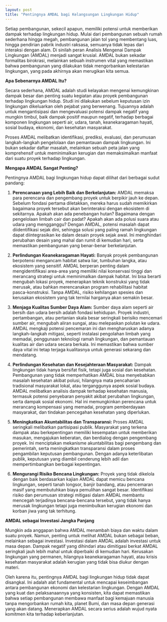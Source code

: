 ```yaml
---
layout: post
title: "Pentingnya AMDAL bagi Kelangsungan Lingkungan Hidup"
---
```


Setiap pembangunan, sekecil apapun, memiliki potensi untuk memberikan dampak terhadap lingkungan hidup. Mulai dari pembangunan sebuah rumah sederhana hingga megah, pembangunan jalan tol yang membentang luas, hingga pendirian pabrik industri raksasa, semuanya tidak lepas dari interaksi dengan alam. Di sinilah peran Analisis Mengenai Dampak Lingkungan (AMDAL) menjadi sangat krusial. AMDAL bukan sekadar formalitas birokrasi, melainkan sebuah instrumen vital yang memastikan bahwa pembangunan yang dilakukan tidak mengorbankan kelestarian lingkungan, yang pada akhirnya akan merugikan kita semua.

**Apa Sebenarnya AMDAL Itu?**

Secara sederhana, AMDAL adalah studi kelayakan mengenai kemungkinan dampak besar dan penting suatu kegiatan atau proyek pembangunan terhadap lingkungan hidup. Studi ini dilakukan sebelum keputusan izin lingkungan dikeluarkan oleh pejabat yang berwenang. Tujuannya adalah untuk mengantisipasi dan mengevaluasi potensi dampak negatif yang mungkin timbul, baik dampak positif maupun negatif, terhadap berbagai komponen lingkungan seperti air, udara, tanah, keanekaragaman hayati, sosial budaya, ekonomi, dan kesehatan masyarakat.

Proses AMDAL melibatkan identifikasi, prediksi, evaluasi, dan perumusan langkah-langkah pengelolaan dan pemantauan dampak lingkungan. Ini bukan sekadar daftar masalah, melainkan sebuah peta jalan yang komprehensif untuk meminimalkan kerugian dan memaksimalkan manfaat dari suatu proyek terhadap lingkungan.

**Mengapa AMDAL Sangat Penting?**

Pentingnya AMDAL bagi lingkungan hidup dapat dilihat dari berbagai sudut pandang:

1.  **Perencanaan yang Lebih Baik dan Berkelanjutan:** AMDAL memaksa para perencana dan pengembang proyek untuk berpikir jauh ke depan. Sebelum fondasi pertama diletakkan, mereka harus sudah memikirkan bagaimana proyek tersebut akan berinteraksi dengan ekosistem di sekitarnya. Apakah akan ada penebangan hutan? Bagaimana dengan pengelolaan limbah cair dan padat? Apakah akan ada polusi suara atau udara yang mengganggu? Dengan AMDAL, potensi masalah dapat diidentifikasi sejak dini, sehingga solusi yang paling ramah lingkungan dapat diintegrasikan ke dalam desain proyek sejak awal. Ini menghindari perubahan desain yang mahal dan rumit di kemudian hari, serta memastikan pembangunan yang benar-benar berkelanjutan.

2.  **Perlindungan Keanekaragaman Hayati:** Banyak proyek pembangunan berpotensi mengancam habitat satwa liar, tumbuhan langka, atau ekosistem yang sensitif. AMDAL berperan penting dalam mengidentifikasi area-area yang memiliki nilai konservasi tinggi dan merancang strategi untuk meminimalkan dampak habitat. Ini bisa berarti mengubah lokasi proyek, menerapkan teknik konstruksi yang tidak merusak, atau bahkan merencanakan program rehabilitasi habitat pasca-konstruksi. Tanpa AMDAL, risiko kehilangan spesies dan kerusakan ekosistem yang tak ternilai harganya akan semakin besar.

3.  **Menjaga Kualitas Sumber Daya Alam:** Sumber daya alam seperti air bersih dan udara bersih adalah fondasi kehidupan. Proyek industri, pertambangan, atau pertanian skala besar seringkali berisiko mencemari sumber air, mengubah aliran sungai, atau melepaskan polutan ke udara. AMDAL mengkaji potensi pencemaran ini dan mengharuskan adanya langkah-langkah mitigasi, seperti instalasi pengolahan limbah yang memadai, penggunaan teknologi ramah lingkungan, dan pemantauan kualitas air dan udara secara berkala. Ini memastikan bahwa sumber daya vital ini tetap terjaga kualitasnya untuk generasi sekarang dan mendatang.

4.  **Perlindungan Kesehatan dan Kesejahteraan Masyarakat:** Dampak lingkungan tidak hanya bersifat fisik, tetapi juga sosial dan kesehatan. Pembangunan yang tidak memperhatikan AMDAL bisa menyebabkan masalah kesehatan akibat polusi, hilangnya mata pencaharian tradisional masyarakat lokal, atau terganggunya aspek sosial budaya. AMDAL melibatkan analisis dampak terhadap kesehatan manusia, termasuk potensi penyebaran penyakit akibat perubahan lingkungan, serta dampak sosial ekonomi. Hal ini memungkinkan perencana untuk merancang kompensasi yang memadai, program pemberdayaan masyarakat, dan tindakan pencegahan kesehatan yang diperlukan.

5.  **Meningkatkan Akuntabilitas dan Transparansi:** Proses AMDAL seringkali melibatkan partisipasi publik. Masyarakat yang terkena dampak atau berkepentingan memiliki kesempatan untuk memberikan masukan, mengajukan keberatan, dan berdialog dengan pengembang proyek. Ini menciptakan mekanisme akuntabilitas bagi pengembang dan pemerintah, serta meningkatkan transparansi dalam proses pengambilan keputusan pembangunan. Dengan adanya keterlibatan publik, keputusan yang diambil cenderung lebih adil dan mempertimbangkan berbagai kepentingan.

6.  **Mengurangi Risiko Bencana Lingkungan:** Proyek yang tidak dikelola dengan baik berdasarkan kajian AMDAL dapat memicu bencana lingkungan, seperti tanah longsor, banjir bandang, atau pencemaran masif yang membutuhkan biaya pemulihan sangat besar. Identifikasi risiko dan perumusan strategi mitigasi dalam AMDAL membantu mencegah terjadinya bencana-bencana tersebut, yang tidak hanya merusak lingkungan tetapi juga menimbulkan kerugian ekonomi dan korban jiwa yang tak terhitung.

**AMDAL sebagai Investasi Jangka Panjang**

Mungkin ada anggapan bahwa AMDAL menambah biaya dan waktu dalam suatu proyek. Namun, penting untuk melihat AMDAL bukan sebagai beban, melainkan sebagai investasi. Investasi dalam AMDAL adalah investasi untuk masa depan. Dampak negatif yang dihindari atau dimitigasi berkat AMDAL seringkali jauh lebih mahal untuk diperbaiki di kemudian hari. Kerusakan lingkungan yang permanen, hilangnya keanekaragaman hayati, atau krisis kesehatan masyarakat adalah kerugian yang tidak bisa diukur dengan materi.

Oleh karena itu, pentingnya AMDAL bagi lingkungan hidup tidak dapat disangkal. Ini adalah alat fundamental untuk mencapai keseimbangan antara pembangunan ekonomi dan kelestarian lingkungan. Dengan AMDAL yang kuat dan pelaksanaannya yang konsisten, kita dapat memastikan bahwa setiap pembangunan membawa manfaat bagi kemajuan manusia tanpa mengorbankan rumah kita, planet Bumi, dan masa depan generasi yang akan datang. Menerapkan AMDAL secara serius adalah wujud nyata komitmen kita terhadap keberlanjutan.
